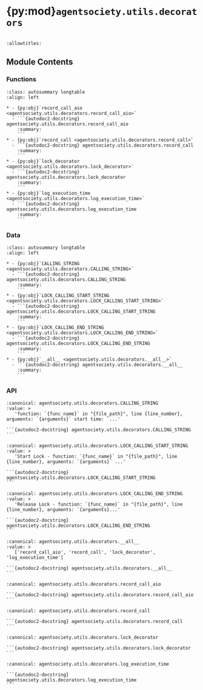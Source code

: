 # {py:mod}`agentsociety.utils.decorators`

```{py:module} agentsociety.utils.decorators
```

```{autodoc2-docstring} agentsociety.utils.decorators
:allowtitles:
```

## Module Contents

### Functions

````{list-table}
:class: autosummary longtable
:align: left

* - {py:obj}`record_call_aio <agentsociety.utils.decorators.record_call_aio>`
  - ```{autodoc2-docstring} agentsociety.utils.decorators.record_call_aio
    :summary:
    ```
* - {py:obj}`record_call <agentsociety.utils.decorators.record_call>`
  - ```{autodoc2-docstring} agentsociety.utils.decorators.record_call
    :summary:
    ```
* - {py:obj}`lock_decorator <agentsociety.utils.decorators.lock_decorator>`
  - ```{autodoc2-docstring} agentsociety.utils.decorators.lock_decorator
    :summary:
    ```
* - {py:obj}`log_execution_time <agentsociety.utils.decorators.log_execution_time>`
  - ```{autodoc2-docstring} agentsociety.utils.decorators.log_execution_time
    :summary:
    ```
````

### Data

````{list-table}
:class: autosummary longtable
:align: left

* - {py:obj}`CALLING_STRING <agentsociety.utils.decorators.CALLING_STRING>`
  - ```{autodoc2-docstring} agentsociety.utils.decorators.CALLING_STRING
    :summary:
    ```
* - {py:obj}`LOCK_CALLING_START_STRING <agentsociety.utils.decorators.LOCK_CALLING_START_STRING>`
  - ```{autodoc2-docstring} agentsociety.utils.decorators.LOCK_CALLING_START_STRING
    :summary:
    ```
* - {py:obj}`LOCK_CALLING_END_STRING <agentsociety.utils.decorators.LOCK_CALLING_END_STRING>`
  - ```{autodoc2-docstring} agentsociety.utils.decorators.LOCK_CALLING_END_STRING
    :summary:
    ```
* - {py:obj}`__all__ <agentsociety.utils.decorators.__all__>`
  - ```{autodoc2-docstring} agentsociety.utils.decorators.__all__
    :summary:
    ```
````

### API

````{py:data} CALLING_STRING
:canonical: agentsociety.utils.decorators.CALLING_STRING
:value: >
   'function: `{func_name}` in "{file_path}", line {line_number}, arguments: `{arguments}` start time: `...'

```{autodoc2-docstring} agentsociety.utils.decorators.CALLING_STRING
```

````

````{py:data} LOCK_CALLING_START_STRING
:canonical: agentsociety.utils.decorators.LOCK_CALLING_START_STRING
:value: >
   'Start Lock - function: `{func_name}` in "{file_path}", line {line_number}, arguments: `{arguments}` ...'

```{autodoc2-docstring} agentsociety.utils.decorators.LOCK_CALLING_START_STRING
```

````

````{py:data} LOCK_CALLING_END_STRING
:canonical: agentsociety.utils.decorators.LOCK_CALLING_END_STRING
:value: >
   'Release Lock - function: `{func_name}` in "{file_path}", line {line_number}, arguments: `{arguments}...'

```{autodoc2-docstring} agentsociety.utils.decorators.LOCK_CALLING_END_STRING
```

````

````{py:data} __all__
:canonical: agentsociety.utils.decorators.__all__
:value: >
   ['record_call_aio', 'record_call', 'lock_decorator', 'log_execution_time']

```{autodoc2-docstring} agentsociety.utils.decorators.__all__
```

````

````{py:function} record_call_aio(record_function_calling: bool = True)
:canonical: agentsociety.utils.decorators.record_call_aio

```{autodoc2-docstring} agentsociety.utils.decorators.record_call_aio
```
````

````{py:function} record_call(record_function_calling: bool = True)
:canonical: agentsociety.utils.decorators.record_call

```{autodoc2-docstring} agentsociety.utils.decorators.record_call
```
````

````{py:function} lock_decorator(func)
:canonical: agentsociety.utils.decorators.lock_decorator

```{autodoc2-docstring} agentsociety.utils.decorators.lock_decorator
```
````

````{py:function} log_execution_time(func)
:canonical: agentsociety.utils.decorators.log_execution_time

```{autodoc2-docstring} agentsociety.utils.decorators.log_execution_time
```
````
